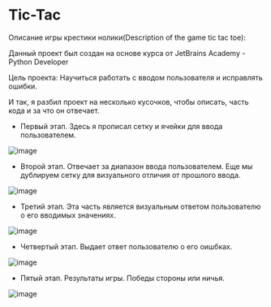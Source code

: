 # Tic-Tac
Описание игры крестики нолики(Description of the game tic tac toe):

Данный проект был создан на основе курса от JetBrains Academy - Python Developer

Цель проекта: Научиться работать с вводом пользователя и исправлять ошибки.

И так, я разбил проект на несколько кусочков, чтобы описать, часть кода и за что он отвечает.

- Первый этап. Здесь я прописал сетку и ячейки для ввода пользователем.

![image](https://user-images.githubusercontent.com/82081895/119707688-1d267a00-be64-11eb-87e1-d1dcf1d63151.png)

- Второй этап. Отвечает за диапазон ввода пользователем. Еще мы дублируем сетку для визуального отличия от прошлого ввода.

![image](https://user-images.githubusercontent.com/82081895/119709186-9d011400-be65-11eb-87f6-f985fdcfb30b.png)

- Третий этап. Эта часть является визуальным ответом пользователю о его вводимых значениях.

![image](https://user-images.githubusercontent.com/82081895/119709362-cc178580-be65-11eb-8a2c-cb4c7a3f03f0.png)

- Четвертый этап. Выдает ответ пользователю о его оишбках.

![image](https://user-images.githubusercontent.com/82081895/119709587-0c770380-be66-11eb-890a-844388b31932.png)

- Пятый этап. Результаты игры. Победы стороны или ничья.

![image](https://user-images.githubusercontent.com/82081895/119709726-32040d00-be66-11eb-8015-426812c4d94c.png)











